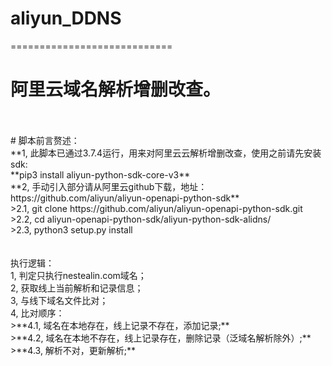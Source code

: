 # aliyun_DDNS<br>
============================
# 阿里云域名解析增删改查。<br>
<br>
<br>
# 脚本前言赘述：<br>
**1, 此脚本已通过3.7.4运行，用来对阿里云云解析增删改查，使用之前请先安装sdk:<br>
**pip3 install aliyun-python-sdk-core-v3**<br>
**2, 手动引入部分请从阿里云github下载，地址：https://github.com/aliyun/aliyun-openapi-python-sdk**<br>
>2.1, git clone https://github.com/aliyun/aliyun-openapi-python-sdk.git<br>
>2.2, cd aliyun-openapi-python-sdk/aliyun-python-sdk-alidns/<br>
>2.3, python3 setup.py install<br>
<br>
</br>
执行逻辑：<br>
1, 判定只执行nestealin.com域名；<br>
2, 获取线上当前解析和记录信息；<br>
3, 与线下域名文件比对；<br>
4, 比对顺序：<br>
>**4.1, 域名在本地存在，线上记录不存在，添加记录;**<br>
>**4.2, 域名在本地不存在，线上记录存在，删除记录（泛域名解析除外）;**<br>
>**4.3, 解析不对，更新解析;**<br>
